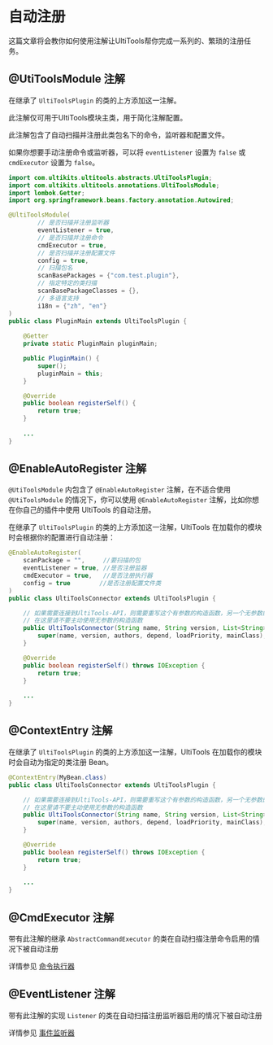 # 自动注册

这篇文章将会教你如何使用注解让UltiTools帮你完成一系列的、繁琐的注册任务。

## @UtiToolsModule 注解

在继承了 `UltiToolsPlugin` 的类的上方添加这一注解。

此注解仅可用于UltiTools模块主类，用于简化注解配置。

此注解包含了自动扫描并注册此类包名下的命令，监听器和配置文件。

如果你想要手动注册命令或监听器，可以将 `eventListener` 设置为 `false` 或 `cmdExecutor` 设置为 `false`。

```java
import com.ultikits.ultitools.abstracts.UltiToolsPlugin;
import com.ultikits.ultitools.annotations.UltiToolsModule;
import lombok.Getter;
import org.springframework.beans.factory.annotation.Autowired;

@UltiToolsModule(
        // 是否扫描并注册监听器
        eventListener = true,
        // 是否扫描并注册命令
        cmdExecutor = true,
        // 是否扫描并注册配置文件
        config = true,
        // 扫描包名
        scanBasePackages = {"com.test.plugin"},
        // 指定特定的类扫描
        scanBasePackageClasses = {},
        // 多语言支持
        i18n = {"zh", "en"}
)
public class PluginMain extends UltiToolsPlugin {
    
    @Getter
    private static PluginMain pluginMain;

    public PluginMain() {
        super();
        pluginMain = this;
    }

    @Override
    public boolean registerSelf() {
        return true;
    }
    
    ...
}
```

## @EnableAutoRegister 注解

`@UtiToolsModule` 内包含了 `@EnableAutoRegister` 注解，在不适合使用 `@UtiToolsModule` 的情况下，你可以使用 `@EnableAutoRegister` 注解，比如你想在你自己的插件中使用 UltiTools 的自动注册。

在继承了 `UltiToolsPlugin` 的类的上方添加这一注解，UltiTools 在加载你的模块时会根据你的配置进行自动注册：

```java
@EnableAutoRegister(
    scanPackage = "",     //要扫描的包
    eventListener = true, //是否注册监器
    cmdExecutor = true,   //是否注册执行器
    config = true        //是否注册配置文件类
)
public class UltiToolsConnector extends UltiToolsPlugin {

    // 如果需要连接到UltiTools-API，则需要重写这个有参数的构造函数，另一个无参数的是给模块开发使用的。
    // 在这里请不要主动使用无参数的构造函数
    public UltiToolsConnector(String name, String version, List<String> authors, List<String> depend, int loadPriority, String mainClass) {
        super(name, version, authors, depend, loadPriority, mainClass);
    }

    @Override
    public boolean registerSelf() throws IOException {
        return true;
    }
    
    ...
}
```

## @ContextEntry 注解

在继承了 `UltiToolsPlugin` 的类的上方添加这一注解，UltiTools 在加载你的模块时会自动为指定的类注册 Bean。

```java
@ContextEntry(MyBean.class)
public class UltiToolsConnector extends UltiToolsPlugin {

    // 如果需要连接到UltiTools-API，则需要重写这个有参数的构造函数，另一个无参数的是给模块开发使用的。
    // 在这里请不要主动使用无参数的构造函数
    public UltiToolsConnector(String name, String version, List<String> authors, List<String> depend, int loadPriority, String mainClass) {
        super(name, version, authors, depend, loadPriority, mainClass);
    }

    @Override
    public boolean registerSelf() throws IOException {
        return true;
    }
    
    ...
}
```

## @CmdExecutor 注解
带有此注解的继承 `AbstractCommandExecutor` 的类在自动扫描注册命令启用的情况下被自动注册

详情参见 [命令执行器](/zh/guide/essentials/cmd-executor)

## @EventListener 注解

带有此注解的实现 `Listener` 的类在自动扫描注册监听器启用的情况下被自动注册

详情参见 [事件监听器](/zh/guide/essentials/event-listener)

